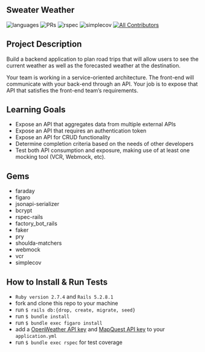 
## Sweater Weather
![languages](https://img.shields.io/github/languages/top/gaurijo/sweater_weather?color=green)
![PRs](https://img.shields.io/github/issues-pr-closed/gaurijo/sweater_weather)
![rspec](https://img.shields.io/gem/v/rspec?color=green&label=rspec)
![simplecov](https://img.shields.io/gem/v/simplecov?color=yellow&label=simplecov) <!-- ALL-CONTRIBUTORS-BADGE:START - Do not remove or modify this section -->
[![All Contributors](https://img.shields.io/badge/contributors-1-purple.svg?style=flat)](#contributors-)
<!-- ALL-CONTRIBUTORS-BADGE:END -->

## Project Description
Build a backend application to plan road trips that will allow users to see the current weather as well as the forecasted weather at the destination.

Your team is working in a service-oriented architecture. The front-end will communicate with your back-end through an API. Your job is to expose that API that satisfies the front-end team’s requirements.

## Learning Goals
- Expose an API that aggregates data from multiple external APIs
- Expose an API that requires an authentication token
- Expose an API for CRUD functionality
- Determine completion criteria based on the needs of other developers
- Test both API consumption and exposure, making use of at least one mocking tool (VCR, Webmock, etc).

## Gems 
- faraday 
- figaro 
- jsonapi-serializer 
- bcrypt
- rspec-rails 
- factory_bot_rails 
- faker 
- pry 
- shoulda-matchers 
- webmock 
- vcr 
- simplecov



## How to Install & Run Tests 
- `Ruby version 2.7.4` and `Rails 5.2.8.1`
- fork and clone this repo to your machine 
- run `$ rails db:{drop, create, migrate, seed}`
- run `$ bundle install `
- run `$ bundle exec figaro install` 
- add a [OpenWeather API key](https://openweathermap.org/api) and [MapQuest API key](https://developer.mapquest.com/) to your `application.yml `
- run `$ bundle exec rspec` for test coverage

